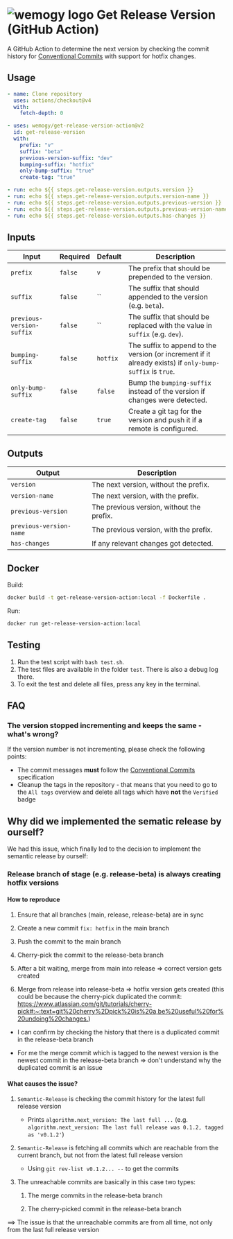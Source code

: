 # ![wemogy logo](https://wemogyimages.blob.core.windows.net/logos/wemogy-github-tiny.png) Get Release Version (GitHub Action)

A GitHub Action to determine the next version by checking the commit history
for [Conventional Commits](https://www.conventionalcommits.org/) with support for hotfix changes.

## Usage

```yaml
- name: Clone repository
  uses: actions/checkout@v4
  with:
    fetch-depth: 0

- uses: wemogy/get-release-version-action@v2
  id: get-release-version
  with:
    prefix: "v"
    suffix: "beta"
    previous-version-suffix: "dev"
    bumping-suffix: "hotfix"
    only-bump-suffix: "true"
    create-tag: "true"

- run: echo ${{ steps.get-release-version.outputs.version }}
- run: echo ${{ steps.get-release-version.outputs.version-name }}
- run: echo ${{ steps.get-release-version.outputs.previous-version }}
- run: echo ${{ steps.get-release-version.outputs.previous-version-name }}
- run: echo ${{ steps.get-release-version.outputs.has-changes }}
```

## Inputs

| Input                     | Required | Default  | Description                                                                                              |
|---------------------------|----------|----------|----------------------------------------------------------------------------------------------------------|
| `prefix`                  | `false`  | `v`      | The prefix that should be prepended to the version.                                                      |
| `suffix`                  | `false`  | ``       | The suffix that should appended to the version (e.g. `beta`).                                            |
| `previous-version-suffix` | `false`  | ``       | The suffix that should be replaced with the value in `suffix` (e.g. `dev`).                              |
| `bumping-suffix`          | `false`  | `hotfix` | The suffix to append to the version (or increment if it already exists) if `only-bump-suffix` is `true`. |
| `only-bump-suffix`        | `false`  | `false`  | Bump the `bumping-suffix` instead of the version if changes were detected.                               |
| `create-tag`              | `false`  | `true`   | Create a git tag for the version and push it if a remote is configured.                                  |

## Outputs

| Output                  | Description                               |
|-------------------------|-------------------------------------------|
| `version`               | The next version, without the prefix.     |
| `version-name`          | The next version, with the prefix.        |
| `previous-version`      | The previous version, without the prefix. |
| `previous-version-name` | The previous version, with the prefix.    |
| `has-changes`           | If any relevant changes got detected.     |

## Docker

Build:

```bash
docker build -t get-release-version-action:local -f Dockerfile .
```

Run:

```bash
docker run get-release-version-action:local
```

## Testing

1. Run the test script with `bash test.sh`.
2. The test files are available in the folder `test`. There is also a debug log there.
3. To exit the test and delete all files, press any key in the terminal.

## FAQ

### The version stopped incrementing and keeps the same - what's wrong?

If the version number is not incrementing, please check the following points:

- The commit messages **must** follow the [Conventional Commits](https://www.conventionalcommits.org/) specification
- Cleanup the tags in the repository - that means that you need to go to the `All tags` overview and delete all tags
  which have **not** the `Verified` badge

## Why did we implemented the sematic release by ourself?

We had this issue, which finally led to the decision to implement the semantic release by ourself:

### Release branch of stage (e.g. release-beta) is always creating hotfix versions

#### How to reproduce

1. Ensure that all branches (main, release, release-beta) are in sync

2. Create a new commit `fix: hotfix` in the main branch

3. Push the commit to the main branch

4. Cherry-pick the commit to the release-beta branch

5. After a bit waiting, merge from main into release => correct version gets created

6. Merge from release into release-beta => hotfix version gets created (this could be because the cherry-pick duplicated the commit: <https://www.atlassian.com/git/tutorials/cherry-pick#:~:text=git%20cherry%2Dpick%20is%20a,be%20useful%20for%20undoing%20changes.>)

- I can confirm by checking the history that there is a duplicated commit in the release-beta branch

- For me the merge commit which is tagged to the newest version is the newest commit in the release-beta branch => don't understand why the duplicated commit is an issue

#### What causes the issue?

1. `Semantic-Release` is checking the commit history for the latest full release version

   - Prints `algorithm.next_version: The last full ...` (e.g. `algorithm.next_version: The last full release was 0.1.2, tagged as 'v0.1.2'`)

2. `Semantic-Release` is fetching all commits which are reachable from the current branch, but not from the latest full release version

   - Using `git rev-list v0.1.2... --` to get the commits

3. The unreachable commits are basically in this case two types:

   1. The merge commits in the release-beta branch

   2. The cherry-picked commit in the release-beta branch

==> The issue is that the unreachable commits are from all time, not only from the last full release version
